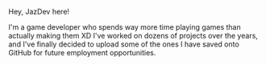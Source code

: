 Hey, JazDev here!

I'm a game developer who spends way more time playing games than actually making them XD
I've worked on dozens of projects over the years, and I've finally decided to upload some of the ones I have saved onto GitHub for future employment opportunities.
